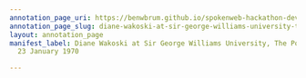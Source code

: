 ```yaml
---
annotation_page_uri: https://benwbrum.github.io/spokenweb-hackathon-development/annotations/diane-wakoski-at-sir-george-williams-university-the-poetry-series-23-january-1970-canvas-1-toc.json
annotation_page_slug: diane-wakoski-at-sir-george-williams-university-the-poetry-series-23-january-1970-canvas-1-toc
layout: annotation_page
manifest_label: Diane Wakoski at Sir George Williams University, The Poetry Series,
  23 January 1970

---
```

